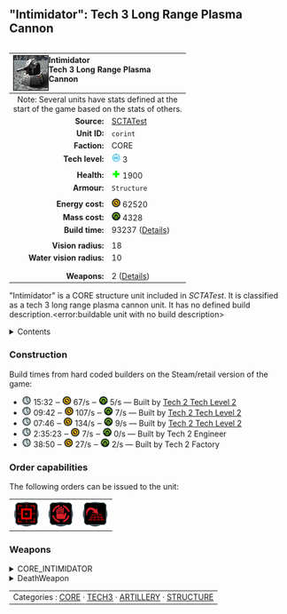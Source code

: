 "Intimidator": Tech 3 Long Range Plasma Cannon
----
<table align="right">
    <thead>
        <tr>
            <th align="left" colspan="2">
                <img align="left" title="Intimidator unit icon" src="icons/units/CORINT_icon.png" />Intimidator<br />Tech 3 Long Range Plasma Cannon
            </th>
        </tr>
    </thead>
    <tbody>
        <tr><td align="center" colspan="2">Note: Several units have stats defined at the<br />start of the game based on the stats of others.</td></tr>
        <tr>
            <td align="right"><strong>Source:</strong></td>
            <td><a href="SCTATest">SCTATest</a></td>
        </tr>
        <tr>
            <td align="right"><strong>Unit ID:</strong></td>
            <td><code>corint</code></td>
        </tr>
        <tr>
            <td align="right"><strong>Faction:</strong></td>
            <td>CORE</td>
        </tr>
        <tr>
            <td align="right"><strong>Tech level:</strong></td>
            <td><img src="icons/T3.png" title="Tech 3" /> 3</td>
        </tr>
        <tr><td align="center" colspan="2"></td></tr>
        <tr>
            <td align="right"><strong>Health:</strong></td>
            <td><img src="icons/health.png" title="Health" /> 1900</td>
        </tr>
        <tr>
            <td align="right"><strong>Armour:</strong></td>
            <td><code>Structure</code></td>
        </tr>
        <tr><td align="center" colspan="2"></td></tr>
        <tr>
            <td align="right"><strong>Energy cost:</strong></td>
            <td><img src="icons/energy.png" title="Energy" /> 62520</td>
        </tr>
        <tr>
            <td align="right"><strong>Mass cost:</strong></td>
            <td><img src="icons/mass.png" title="Mass" /> 4328</td>
        </tr>
        <tr>
            <td align="right"><strong>Build time:</strong></td>
            <td>93237 (<a href="#construction">Details</a>)</td>
        </tr>
        <tr><td align="center" colspan="2"></td></tr>
        <tr>
            <td align="right"><strong>Vision radius:</strong></td>
            <td>18</td>
        </tr>
        <tr>
            <td align="right"><strong>Water vision radius:</strong></td>
            <td>10</td>
        </tr>
        <tr><td align="center" colspan="2"></td></tr>
        <tr><td align="center" colspan="2"></td></tr>
        <tr>
            <td align="right"><strong>Weapons:</strong></td>
            <td>2 (<a href="#weapons">Details</a>)</td>
        </tr>
    </tbody>
</table>

"Intimidator" is a CORE structure unit included in *SCTATest*.
It is classified as a tech 3 long range plasma cannon unit. It has no defined build description.<error:buildable unit with no build description>

<details>
<summary>Contents</summary>

1. – <a href="#construction">Construction</a>
2. – <a href="#order-capabilities">Order capabilities</a>
3. – <a href="#weapons">Weapons</a>
</details>

### Construction
Build times from hard coded builders on the Steam/retail version of the game:
* <img src="icons/time.png" title="Time" /> 15:32 ‒ <img src="icons/energy.png" title="Energy" /> 67/s ‒ <img src="icons/mass.png" title="Mass" /> 5/s — Built by <a href="CORACA">Tech 2 Tech Level 2</a>
* <img src="icons/time.png" title="Time" /> 09:42 ‒ <img src="icons/energy.png" title="Energy" /> 107/s ‒ <img src="icons/mass.png" title="Mass" /> 7/s — Built by <a href="CORACK">Tech 2 Tech Level 2</a>
* <img src="icons/time.png" title="Time" /> 07:46 ‒ <img src="icons/energy.png" title="Energy" /> 134/s ‒ <img src="icons/mass.png" title="Mass" /> 9/s — Built by <a href="CORACV">Tech 2 Tech Level 2</a>
* <img src="icons/time.png" title="Time" /> 2:35:23 ‒ <img src="icons/energy.png" title="Energy" /> 7/s ‒ <img src="icons/mass.png" title="Mass" /> 0/s — Built by Tech 2 Engineer
* <img src="icons/time.png" title="Time" /> 38:50 ‒ <img src="icons/energy.png" title="Energy" /> 27/s ‒ <img src="icons/mass.png" title="Mass" /> 2/s — Built by Tech 2 Factory

### Order capabilities
The following orders can be issued to the unit:
<table>
<td><img float="left" src="icons/orders/attack.png" title="Attack" /></td>
<td><img float="left" src="icons/orders/stop.png" title="Stop" /></td>
<td><img float="left" src="icons/orders/stand-ground.png" title="Fire State" /></td>
</table>

### Weapons
<details>
<summary>CORE_INTIMIDATOR</summary>
<p>
    <table>
        <tr>
            <td align="right"><strong>Target type:</strong></td>
            <td><code>RULEWTT_Unit</code><br />(Anti-Surface)</td>
        </tr>
        <tr>
            <td align="right"><strong>DPS estimate:</strong></td>
            <td>300 <span title="Note: This only counts listed stats.">(<u>?</u>)</span></td>
        </tr>
        <tr>
            <td align="right"><strong>Damage:</strong></td>
            <td>1500 <span title="Note: This doesn't count additional scripted effects, such as splintering projectiles, and variable scripted damage.">(<u>?</u>)</span></td>
        </tr>
        <tr>
            <td align="right"><strong>Damage radius:</strong></td>
            <td>5</td>
        </tr>
        <tr>
            <td align="right"><strong>Damage type:</strong></td>
            <td><code>Normal</code></td>
        </tr>
        <tr>
            <td align="right"><strong>Max range:</strong></td>
            <td>900</td>
        </tr>
        <tr>
            <td align="right"><strong>Firing cycle:</strong></td>
            <td>Once every 5.0s <span title="Note: This doesn't count additional delays such as charging, reloading, and others.">(<u>?</u>)</span></td>
        </tr>
        <tr>
            <td align="right"><strong>Firing cost:</strong></td>
            <td><img src="icons/energy.png" title="Energy" /> 1500 (1500/s for 1.0s)</td>
        </tr>
        <tr>
            <td align="right"><strong>Flags:</strong></td>
            <td>Artillery shield blocks<br />Damage friendly</td>
        </tr>
    </table>
</p>
</details>
<details>
<summary>DeathWeapon</summary>
<p>
    <table>
        <tr>
            <td align="right"><strong>Damage:</strong></td>
            <td>1000</td>
        </tr>
        <tr>
            <td align="right"><strong>Damage radius:</strong></td>
            <td>5</td>
        </tr>
        <tr>
            <td align="right"><strong>Damage type:</strong></td>
            <td><code>Normal</code></td>
        </tr>
        <tr>
            <td align="right"><strong>Flags:</strong></td>
            <td>Damage friendly</td>
        </tr>
    </table>
</p>
</details>


<table align=center>
<td>Categories : <a href="_categories.CORE">CORE</a> · <a href="_categories.TECH3">TECH3</a> · <a href="_categories.ARTILLERY">ARTILLERY</a> · <a href="_categories.STRUCTURE">STRUCTURE</a>
